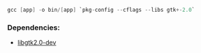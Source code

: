 ```c
gcc [app] -o bin/[app] `pkg-config --cflags --libs gtk+-2.0`
```

### Dependencies:
- [libgtk2.0-dev](https://packages.debian.org/search?keywords=libgtk2.0-dev)